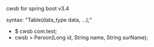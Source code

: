 cwsb for spring boot v3.4

syntax: "Table(data_type data, ...);"

- $ cwsb com.test;
- cwsb > Person(Long id, String name, String surName);
